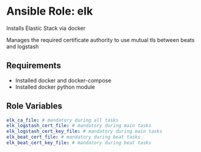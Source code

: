 Ansible Role: elk
=========

Installs Elastic Stack via docker

Manages the required certificate authority to use mutual tls between beats and logstash

Requirements
------------

* Installed docker and docker-compose
* Installed docker python module


Role Variables
--------------

```yaml
elk_ca_file: # mandatory during all tasks
elk_logstash_cert_file: # mandatory during main tasks
elk_logstash_cert_key_file: # mandatory during main tasks
elk_beat_cert_file: # mandatory during beat tasks
elk_beat_cert_key_file: # mandatory during beat tasks
```
